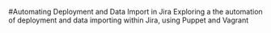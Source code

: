 #Automating Deployment and Data Import in Jira
Exploring a the automation of deployment and data importing within Jira, using Puppet and Vagrant
